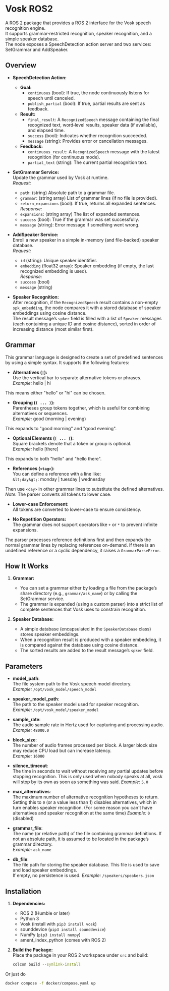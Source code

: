# Vosk ROS2

A ROS 2 package that provides a ROS 2 interface for the Vosk speech recognition engine.  
It supports grammar‐restricted recognition, speaker recognition, and a simple speaker database.  
The node exposes a SpeechDetection action server and two services: SetGrammar and AddSpeaker.

## Overview

- **SpeechDetection Action:**  
  - **Goal:**  
    - `continuous` (bool): If true, the node continuously listens for speech until canceled.
    - `publish_partial` (bool): If true, partial results are sent as feedback.
  - **Result:**  
    - `final_result`: A `RecognizedSpeech` message containing the final recognized text, word‐level results, speaker data (if available), and elapsed time.
    - `success` (bool): Indicates whether recognition succeeded.
    - `message` (string): Provides error or cancellation messages.
  - **Feedback:**  
    - `continuous_result`: A `RecognizedSpeech` message with the latest recognition (for continuous mode).
    - `partial_text` (string): The current partial recognition text.

- **SetGrammar Service:**  
  Update the grammar used by Vosk at runtime.  
  *Request:*  
  - `path`: (string) Absolute path to a grammar file.  
  - `grammar`: (string array) List of grammar lines (if no file is provided).  
  - `return_expansions` (bool): If true, returns all expanded sentences.  
  *Response:*  
  - `expansions`: (string array) The list of expanded sentences.
  - `success` (bool): True if the grammar was set successfully.
  - `message` (string): Error message if something went wrong.

- **AddSpeaker Service:**  
  Enroll a new speaker in a simple in-memory (and file-backed) speaker database.  
  *Request:*  
  - `id` (string): Unique speaker identifier.
  - `embedding` (float32 array): Speaker embedding (if empty, the last recognized embedding is used).  
  *Response:*  
  - `success` (bool)
  - `message` (string)

- **Speaker Recognition:**  
  After recognition, if the `RecognizedSpeech` result contains a non-empty `spk_embedding`, the node compares it with a stored database of speaker embeddings using cosine distance.  
  The result message’s `spker` field is filled with a list of `Speaker` messages (each containing a unique ID and cosine distance), sorted in order of increasing distance (most similar first).

## Grammar
This grammar language is designed to create a set of predefined sentences by using a simple syntax. It supports the following features:

- **Alternatives (`|`):**  
  Use the vertical bar to separate alternative tokens or phrases.  
  _Example:_  hello | hi

This means either "hello" or "hi" can be chosen.

- **Grouping (`( ... )`):**  
Parentheses group tokens together, which is useful for combining alternatives or sequences.  
_Example:_  good (morning | evening)

This expands to "good morning" and "good evening".

- **Optional Elements (`[ ... ]`):**  
Square brackets denote that a token or group is optional.  
_Example:_  hello [there]

This expands to both "hello" and "hello there".

- **References (`<tag>`):**  
You can define a reference with a line like:  
`&lt;day&gt;`: monday | tuesday | wednesday

Then use `<day>` in other grammar lines to substitute the defined alternatives.  
*Note:* The parser converts all tokens to lower case.

- **Lower-case Enforcement:**  
All tokens are converted to lower-case to ensure consistency.

- **No Repetition Operators:**  
The grammar does not support operators like `+` or `*` to prevent infinite expansions.

The parser processes reference definitions first and then expands the normal grammar lines by replacing references on-demand. If there is an undefined reference or a cyclic dependency, it raises a `GrammarParseError`.

## How It Works
   
1. **Grammar:**  
   - You can set a grammar either by loading a file from the package’s share directory (e.g., `grammar/ask_name`) or by calling the SetGrammar service.
   - The grammar is expanded (using a custom parser) into a strict list of complete sentences that Vosk uses to constrain recognition.

2. **Speaker Database:**  
   - A simple database (encapsulated in the `SpeakerDatabase` class) stores speaker embeddings.
   - When a recognition result is produced with a speaker embedding, it is compared against the database using cosine distance.
   - The sorted results are added to the result message’s `spker` field.

## Parameters

- **model_path**:  
  The file system path to the Vosk speech model directory.  
  _Example:_ `/opt/vosk_model/speech_model`

- **speaker_model_path**:  
  The path to the speaker model used for speaker recognition.  
  _Example:_ `/opt/vosk_model/speaker_model`

- **sample_rate**:  
  The audio sample rate in Hertz used for capturing and processing audio.  
  _Example:_ `48000.0`

- **block_size**:  
  The number of audio frames processed per block. A larger block size may reduce CPU load but can increase latency.  
  _Example:_ `16000`

- **silence_timeout**:  
  The time in seconds to wait without receiving any partial updates before stopping recognition.
  This is only used when nobody speaks at all, vosk will stop by its own as soon as something was said.
  _Example:_ `5.0`

- **max_alternatives**:  
  The maximum number of alternative recognition hypotheses to return. Setting this to `0` (or a value less than 1) disables alternatives, which in turn enables speaker recognition. (For some reason you can't have alternatives and speaker recognition at the same time)
  _Example:_ `0` (disabled)

- **grammar_file**:  
  The name (or relative path) of the file containing grammar definitions. If not an absolute path, it is assumed to be located in the package’s grammar directory.  
  _Example:_ `ask_name`

- **db_file**:  
  The file path for storing the speaker database. This file is used to save and load speaker embeddings.  
  If empty, no persistence is used.
  _Example:_ `/speakers/speakers.json`


## Installation

1. **Dependencies:**  
   - ROS 2 (Humble or later)  
   - Python 3  
   - Vosk (install with `pip3 install vosk`)  
   - sounddevice (`pip3 install sounddevice`)  
   - NumPy (`pip3 install numpy`)  
   - ament_index_python (comes with ROS 2)

2. **Build the Package:**  
   Place the package in your ROS 2 workspace under `src` and build:
   ```bash
   colcon build --symlink-install


Or just do
```bash
docker compose -f docker/compose.yaml up
```